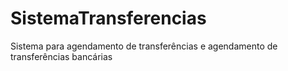 # SistemaTransferencias
Sistema para agendamento de transferências e agendamento de transferências bancárias
